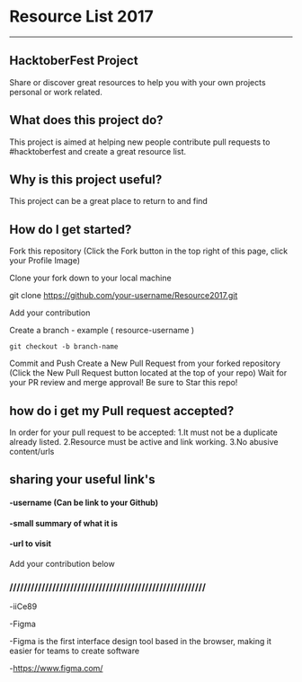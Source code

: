 # Resource List 2017
----

## HacktoberFest Project
Share or discover great resources to help you with your own projects personal or work related.

## What does this project do?
This project is aimed at helping new people contribute pull requests to #hacktoberfest and create a great resource list.

## Why is this project useful?
This project can be a great place to return to and find

## How do I get started?
Fork this repository (Click the Fork button in the top right of this page, click your Profile Image)

Clone your fork down to your local machine

git clone https://github.com/your-username/Resource2017.git

Add your contribution

Create a branch - example ( resource-username )

<code>git checkout -b branch-name</code>

Commit and Push
Create a New Pull Request from your forked repository (Click the New Pull Request button located at the top of your repo)
Wait for your PR review and merge approval!
Be sure to Star this repo!

## how do i get my Pull request accepted?
In order for your pull request to be accepted:
1.It must not be a duplicate already listed.
2.Resource must be active and link working.
3.No abusive content/urls

## sharing your useful link's

#### -username (Can be link to your Github)

#### -small summary of what it is

#### -url to visit

Add your contribution below

### ///////////////////////////////////////////////////////

-iiCe89

-Figma

-Figma is the first interface design tool based in the browser, making it easier for teams to create software

-https://www.figma.com/
